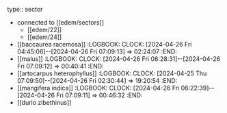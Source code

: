 type:: sector

- connected to [[edem/sectors]]
	- [[edem/22]]
	- [[edem/24]]
- [[baccaurea racemosa]]
  :LOGBOOK:
  CLOCK: [2024-04-26 Fri 04:45:06]--[2024-04-26 Fri 07:09:13] =>  02:24:07
  :END:
- [[malus]]
  :LOGBOOK:
  CLOCK: [2024-04-26 Fri 06:28:31]--[2024-04-26 Fri 07:09:12] =>  00:40:41
  :END:
- [[artocarpus heterophyllus]]
  :LOGBOOK:
  CLOCK: [2024-04-25 Thu 07:09:50]--[2024-04-26 Fri 02:30:44] =>  19:20:54
  :END:
- [[mangifera indica]]
  :LOGBOOK:
  CLOCK: [2024-04-26 Fri 06:22:39]--[2024-04-26 Fri 07:09:11] =>  00:46:32
  :END:
- [[durio zibethinus]]